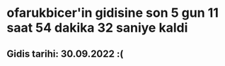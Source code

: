 # ofarukbicer'in gidisine son 5 gun 11 saat 54 dakika 32 saniye kaldi

## Gidis tarihi: 30.09.2022 :(
